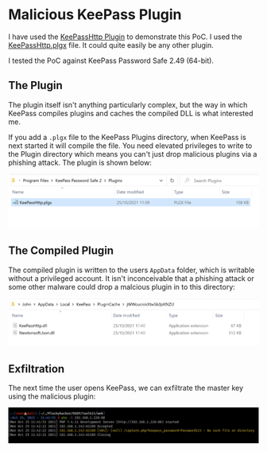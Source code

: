 # Malicious KeePass Plugin
I have used the [KeePassHttp Plugin](https://github.com/pfn/keepasshttp) to demonstrate this PoC. I used the [KeePassHttp.plgx](https://github.com/pfn/keepasshttp/blob/master/KeePassHttp.plgx) file. It could quite easily be any other plugin.

I tested the PoC against KeePass Password Safe 2.49 (64-bit).

## The Plugin
The plugin itself isn't anything particularly complex, but the way in which KeePass compiles plugins and caches the compiled DLL is what interested me.

If you add a `.plgx` file to the KeePass Plugins directory, when KeePass is next started it will compile the file. You need elevated privileges to write to the Plugin directory which means you can't just drop malicious plugins via a phishing attack. The plugin is shown below:

![The Plugin Directory](https://github.com/plackyhacker/Malicious-KeePass-Plugin/blob/main/images/Plugin.png?raw=true)

## The Compiled Plugin
The compiled plugin is written to the users `AppData` folder, which is writable without a privileged account. It isn't inconceivable that a phishing attack or some other malware could drop a malcious plugin in to this directory:

![Compiled Plugin](https://github.com/plackyhacker/Malicious-KeePass-Plugin/blob/main/images/Compiled_Plugin.png?raw=true)

## Exfiltration
The next time the user opens KeePass, we can exfiltrate the master key using the malicious plugin:

![Master Key](https://github.com/plackyhacker/Malicious-KeePass-Plugin/blob/main/images/Exfiltrated_Pass.png?raw=true)
